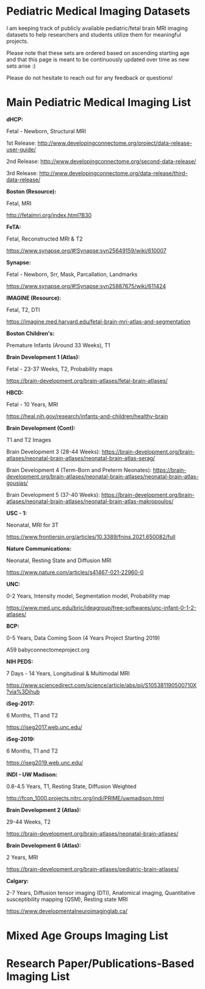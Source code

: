 # Pediatric Medical Imaging Datasets
I am keeping track of publicly available pediatric/fetal brain MRI imaging datasets to help researchers and students utilize them for meaningful projects.

Please note that these sets are ordered based on ascending starting age and that this page is meant to be continuously updated over time as new sets arise :) 

Please do not hesitate to reach out for any feedback or questions! 

# Main Pediatric Medical Imaging List
**dHCP:**

Fetal - Newborn, Structural MRI 

1st Release: http://www.developingconnectome.org/project/data-release-user-guide/

2nd Release: http://www.developingconnectome.org/second-data-release/
  
3rd Release: http://www.developingconnectome.org/data-release/third-data-release/


**Boston (Resource):**

Fetal, MRI

http://fetalmri.org/index.html?B30


**FeTA:**

Fetal, Reconstructed MRI & T2

https://www.synapse.org/#!Synapse:syn25649159/wiki/610007


**Synapse:**

Fetal - Newborn, Srr, Mask, Parcallation, Landmarks

https://www.synapse.org/#!Synapse:syn25887675/wiki/611424


**IMAGINE (Resource):**

Fetal, T2, DTI

https://imagine.med.harvard.edu/fetal-brain-mri-atlas-and-segmentation


**Boston Children's:**

Premature Infants (Around 33 Weeks), T1


**Brain Development 1 (Atlas):**

Fetal - 23-37 Weeks, T2, Probability maps

https://brain-development.org/brain-atlases/fetal-brain-atlases/


**HBCD:**

Fetal - 10 Years, MRI

https://heal.nih.gov/research/infants-and-children/healthy-brain


**Brain Development (Cont):**

T1 and T2 Images

Brain Development 3 (28-44 Weeks): https://brain-development.org/brain-atlases/neonatal-brain-atlases/neonatal-brain-atlas-serag/

Brain Development 4 (Term-Born and Preterm Neonates): https://brain-development.org/brain-atlases/neonatal-brain-atlases/neonatal-brain-atlas-gousias/

Brain Development 5 (37-40 Weeks): https://brain-development.org/brain-atlases/neonatal-brain-atlases/neonatal-brain-atlas-makropoulos/


**USC - 1:**

Neonatal, MRI for 3T

https://www.frontiersin.org/articles/10.3389/fnins.2021.650082/full


**Nature Communications:**

Neonatal, Resting State and Diffusion MRI

https://www.nature.com/articles/s41467-021-22960-0


**UNC:**

0-2 Years, Intensity model, Segmentation model, Probability map

https://www.med.unc.edu/bric/ideagroup/free-softwares/unc-infant-0-1-2-atlases/


**BCP:**

0-5 Years, Data Coming Soon (4 Years Project Starting 2019)

A59	babyconnectomeproject.org


**NIH PEDS:**

7 Days - 14 Years, Longitudinal & Multimodal MRI

https://www.sciencedirect.com/science/article/abs/pii/S105381190500710X?via%3Dihub


**iSeg-2017:**

6 Months, T1 and T2

https://iseg2017.web.unc.edu/


**iSeg-2019:**

6 Months, T1 and T2

https://iseg2019.web.unc.edu/


**INDI - UW Madison:**

0.8-4.5 Years, T1, Resting State, Diffusion Weighted

http://fcon_1000.projects.nitrc.org/indi/PRIME/uwmadison.html


**Brain Development 2 (Atlas):**

29-44 Weeks, T2

https://brain-development.org/brain-atlases/neonatal-brain-atlases/


**Brain Development 6 (Atlas):**

2 Years, MRI

https://brain-development.org/brain-atlases/pediatric-brain-atlases/


**Calgary:**

2-7 Years, Diffusion tensor imaging (DTI), Anatomical imaging, Quantitative susceptibility mapping (QSM), Resting state MRI

https://www.developmentalneuroimaginglab.ca/


  
# Mixed Age Groups Imaging List
# Research Paper/Publications-Based Imaging List 
